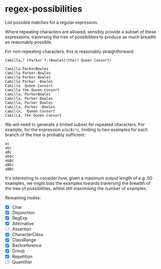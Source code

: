 # regex-possibilities

List possible matches for a regular expression.

Where repeating characters are allowed, sensibly provide a subset of these expressions, traversing the tree of possibilities to produce as much breadth as reasonably possible.

For non-repeating characters, this is reasonably straightforward:

```
Camilla,? (Parker ?-?Bowles|(the)? Queen Consort)

Camilla ParkerBowles
Camilla Parker-Bowles
Camilla Parker Bowles
Camilla Parker -Bowles
Camilla  Queen Consort
Camilla the Queen Consort
Camilla, ParkerBowles
Camilla, Parker-Bowles
Camilla, Parker Bowles
Camilla, Parker -Bowles
Camilla,  Queen Consort
Camilla, the Queen Consort
```

We will need to generate a limited subset for repeated characters. For example, for the expression `a(b|B)*c`, limiting to two examples for each branch of the tree is probably sufficient:

```
ac
abc
aBc
abbc
abBc
aBbc
aBBc
```

It's interesting to consider how, given a maximum output length of e.g. 50 examples, we might bias the examples towards traversing the breadth of the tree of possibilities, whilst still maximising the number of examples.

Remaining nodes:
- [x] Char
- [x] Disjunction
- [x] RegExp
- [x] Alternative
- [ ] Assertion
- [x] CharacterClass
- [x] ClassRange
- [x] Backreference
- [x] Group
- [x] Repetition
- [ ] Quantifier
